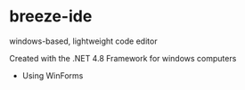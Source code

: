 # breeze-ide
windows-based, lightweight code editor

Created with the .NET 4.8 Framework for windows computers
- Using WinForms